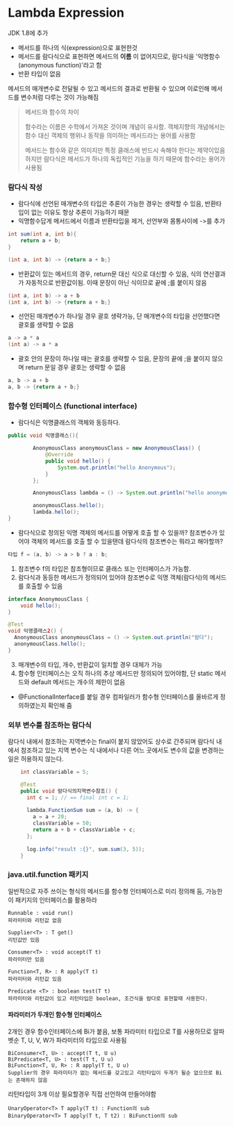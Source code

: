 # Lambda Expression

JDK 1.8에 추가

- 메서드를 하나의 식(expression)으로 표현한것
- 메서드를 람다식으로 표현하면 메서드의 __이름__ 이 없어지므로, 람다식을 '익명함수(anonymous function)'라고 함
- 반환 타입이 없음

메서드의 매개변수로 전달될 수 있고 메서드의 결과로 반환될 수 있으며 이로인해 메서드를 변수처럼 다루는 것이 가능해짐

> 메서드와 함수의 차이
> 
> 함수라는 이름은 수학에서 가져온 것이며 개념이 유사함.
> 객체지향의 개념에서는 함수 대신 객체의 행위나 동작을 의미하는 메서드라는 용어를 사용함
>
> 메서드는 함수와 같은 의미지만 특정 클래스에 반드시 속해야 한다는 제약이있음
> 하지만 람다식은 메서드가 하나의 독립적인 기능을 하기 때문에 함수라는 용어가 사용됨

### 람다식 작성
- 람다식에 선언된 매개변수의 타입은 추론이 가능한 경우는 생략할 수 있음, 반환타입이 없는 이유도 항상 추론이 가능하기 때문
- 익명함수답게 메서드에서 이름과 반환타입을 제거, 선언부와 몸통사이에 ->를 추가
```java
int sum(int a, int b){
	return a + b;
}

(int a, int b) -> {return a + b;}
```
- 반환값이 있는 메서드의 경우, return문 대신 식으로 대신할 수 있음, 식의 연산결과가 자동적으로 반환값이됨. 이때 문장이 아닌 식이므로 끝에 ;를 붙이지 않음
 ```java
(int a, int b) -> a + b
(int a, int b) -> {return a + b;}
```
- 선언된 매개변수가 하나일 경우 괄호 생략가능, 단 매개변수의 타입을 선언했다면 괄호를 생략할 수 없음
```java
a -> a * a
(int a) -> a * a
```
- 괄호 안의 문장이 하나일 때는 괄호를 생략할 수 있음, 문장의 끝에 ;을 붙이지 않으며 return 문일 경우 괄호는 생략할 수 없음
```java
a, b -> a + b
a, b -> {return a + b;}
```

### 함수형 인터페이스 (functional interface)
 - 람다식은 익명클래스의 객체와 동등하다.
```java
public void 익명클래스(){

		AnonymousClass anonymousClass = new AnonymousClass() {
			@Override
			public void hello() {
				System.out.println("hello Anonymous");
			}
		};

		AnonymousClass lambda = () -> System.out.println("hello anonymous");

		anonymousClass.hello();
		lambda.hello();
}
```
 - 람다식으로 정의된 익명 객체의 메서드를 어떻게 호출 할 수 있을까?
  참조변수가 있어야 객체의 메서드를 호출 할 수 있을탠데 람다식의 참조변수는 뭐라고 해야할까?
```java
타입 f = (a, b) -> a > b ? a : b;
```
1. 참조변수 f의 타입은 참조형이므로 클래스 또는 인터페이스가 가능함.
2. 람다식과 동등한 메서드가 정의되어 있어야 참조변수로 익명 객체(람다식)의 메서드를 호출할 수 있음
```java
interface AnonymousClass {
	void hello();
}

@Test
void 익명클래스2() {
  AnonymousClass anonymousClass = () -> System.out.println("람다");
  anonymousClass.hello();
}
```
3. 매개변수의 타입, 개수, 반환값이 일치할 경우 대체가 가능
4. 함수형 인터페이스는 오직 하나의 추상 메서드만 정의되어 있어야함, 단 static 메서드와 default 메서드는 개수의 제한이 없음
- @FunctionalInterface를 붙일 경우 컴파일러가 함수형 인터페이스를 올바르게 정의하였는지 확인해 줌 

### 외부 변수를 참조하는 람다식
람다식 내에서 참조하는 지역변수는 final이 붙지 않았어도 상수로 간주되며 람다식 내에서 참조하고 있는 지역 변수는
식 내에서나 다른 어느 곳에서도 변수의 값을 변경하는 일은 허용하지 않는다.
```java
    int classVariable = 5;

    @Test
    public void 람다식의지역변수참조() {
      int c = 1; // == final int c = 1;
  
      lambda.FunctionSum sum = (a, b) -> {
        a = a + 20;
        classVariable = 50;
        return a + b + classVariable + c;
      };
  
      log.info("result :{}", sum.sum(3, 5));
    }
```
### java.util.function 패키지

일반적으로 자주 쓰이는 형식의 메서드를 함수형 인터페이스로 미리 정의해 둠, 가능한 이 패키지의 인터페이스를 활용하라
```text
Runnable : void run()
파라미터와 리턴값 없음

Supplier<T> : T get()
리턴값만 있음

Consumer<T> : void accept(T t)
파라미터만 있음

Function<T, R> : R apply(T t)
파라미터와 리턴값 있음 

Predicate <T> : boolean test(T t)
파라미터와 리턴값이 있고 리턴타입은 boolean, 조건식을 람다로 표현할때 사용한다.
```
#### 파라미터가 두개인 함수형 인터페이스
2개인 경우 함수인터페이스에 Bi가 붙음, 보통 파라미터 타입으로 T를 사용하므로 알파벳순 T, U, V, W가 파라미터의 타입으로 사용됨
```text
BiConsumer<T, U> : accept(T t, U u)
BiPredicate<T, U> : test(T t, U u)
BiFunction<T, U, R> : R apply(T t, U u)
Supplier의 경우 파라미터가 없는 메서드를 갖고있고 리턴타입이 두개가 될순 없으므로 Bi는 존재하지 않음
```
리턴타입이 3개 이상 필요할경우 직접 선언하여 만들어야함
```text
UnaryOperator<T> T apply(T t) : Function의 sub
BinaryOperator<T> T apply(T t, T t2) : BiFunction의 sub
```






